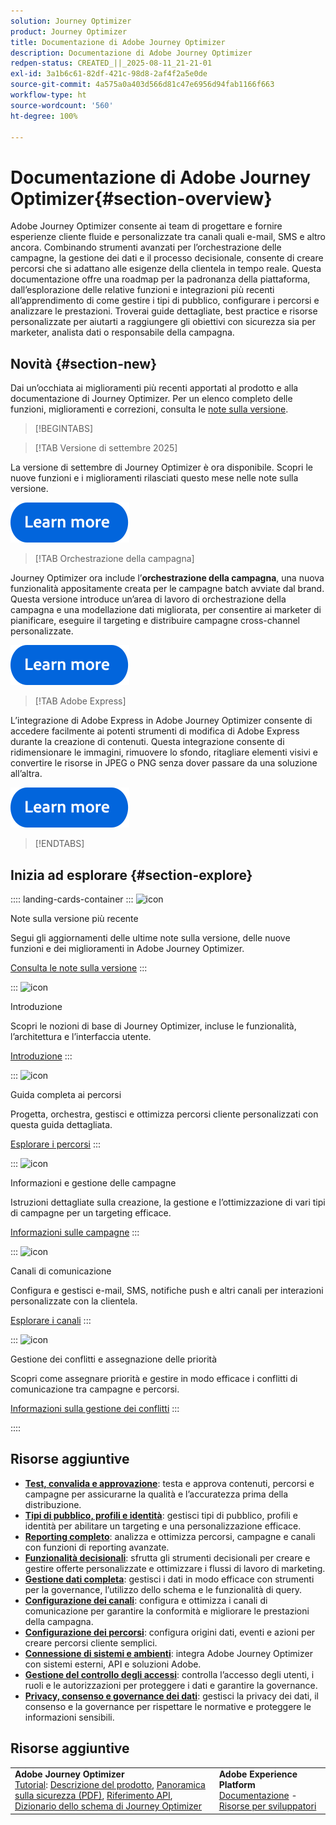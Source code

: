 ```yaml
---
solution: Journey Optimizer
product: Journey Optimizer
title: Documentazione di Adobe Journey Optimizer
description: Documentazione di Adobe Journey Optimizer
redpen-status: CREATED_||_2025-08-11_21-21-01
exl-id: 3a1b6c61-82df-421c-98d8-2af4f2a5e0de
source-git-commit: 4a575a0a403d566d81c47e6956d94fab1166f663
workflow-type: ht
source-wordcount: '560'
ht-degree: 100%

---
```


# Documentazione di Adobe Journey Optimizer{#section-overview}

Adobe Journey Optimizer consente ai team di progettare e fornire esperienze cliente fluide e personalizzate tra canali quali e-mail, SMS e altro ancora. Combinando strumenti avanzati per l’orchestrazione delle campagne, la gestione dei dati e il processo decisionale, consente di creare percorsi che si adattano alle esigenze della clientela in tempo reale. Questa documentazione offre una roadmap per la padronanza della piattaforma, dall’esplorazione delle relative funzioni e integrazioni più recenti all’apprendimento di come gestire i tipi di pubblico, configurare i percorsi e analizzare le prestazioni. Troverai guide dettagliate, best practice e risorse personalizzate per aiutarti a raggiungere gli obiettivi con sicurezza sia per marketer, analista dati o responsabile della campagna.

## Novità {#section-new}

Dai un’occhiata ai miglioramenti più recenti apportati al prodotto e alla documentazione di Journey Optimizer. Per un elenco completo delle funzioni, miglioramenti e correzioni, consulta le [note sulla versione](using/rn/release-notes.md).

>[!BEGINTABS]

>[!TAB Versione di settembre 2025]

La versione di settembre di Journey Optimizer è ora disponibile. Scopri le nuove funzioni e i miglioramenti rilasciati questo mese nelle note sulla versione.

[![Ulteriori informazioni](using/assets/do-not-localize/learn-more-button.svg)](using/rn/release-notes.md)


>[!TAB Orchestrazione della campagna]

Journey Optimizer ora include l’**orchestrazione della campagna**, una nuova funzionalità appositamente creata per le campagne batch avviate dal brand. Questa versione introduce un’area di lavoro di orchestrazione della campagna e una modellazione dati migliorata, per consentire ai marketer di pianificare, eseguire il targeting e distribuire campagne cross-channel personalizzate.

[![Ulteriori informazioni](using/assets/do-not-localize/learn-more-button.svg)](using/orchestrated/gs-orchestrated-campaigns.md)

>[!TAB Adobe Express]

L’integrazione di Adobe Express in Adobe Journey Optimizer consente di accedere facilmente ai potenti strumenti di modifica di Adobe Express durante la creazione di contenuti. Questa integrazione consente di ridimensionare le immagini, rimuovere lo sfondo, ritagliare elementi visivi e convertire le risorse in JPEG o PNG senza dover passare da una soluzione all’altra.

[![Ulteriori informazioni](using/assets/do-not-localize/learn-more-button.svg)](using/integrations/express.md)


>[!ENDTABS]


## Inizia ad esplorare {#section-explore}

:::: landing-cards-container
:::
![icon](https://cdn.experienceleague.adobe.com/icons/list-check.svg)

Note sulla versione più recente

Segui gli aggiornamenti delle ultime note sulla versione, delle nuove funzioni e dei miglioramenti in Adobe Journey Optimizer.

[Consulta le note sulla versione](using/rn/release-notes.md)
:::

:::
![icon](https://cdn.experienceleague.adobe.com/icons/circle-play.svg)

Introduzione

Scopri le nozioni di base di Journey Optimizer, incluse le funzionalità, l’architettura e l’interfaccia utente.

[Introduzione](./rp_landing_pages/get-started-landing-page.md)
:::

:::
![icon](https://cdn.experienceleague.adobe.com/icons/code-branch.svg)

Guida completa ai percorsi

Progetta, orchestra, gestisci e ottimizza percorsi cliente personalizzati con questa guida dettagliata.

[Esplorare i percorsi](./rp_landing_pages/orchestrate-journeys-landing-page.md)
:::

:::
![icon](https://cdn.experienceleague.adobe.com/icons/bullhorn.svg)

Informazioni e gestione delle campagne

Istruzioni dettagliate sulla creazione, la gestione e l’ottimizzazione di vari tipi di campagne per un targeting efficace.

[Informazioni sulle campagne](./rp_landing_pages/campaigns-landing-page.md)
:::

:::
![icon](https://cdn.experienceleague.adobe.com/icons/envelope.svg)

Canali di comunicazione

Configura e gestisci e-mail, SMS, notifiche push e altri canali per interazioni personalizzate con la clientela.

[Esplorare i canali](./using/channels/gs-channels.md)
:::

:::
![icon](https://cdn.experienceleague.adobe.com/icons/scale-balanced.svg)

Gestione dei conflitti e assegnazione delle priorità

Scopri come assegnare priorità e gestire in modo efficace i conflitti di comunicazione tra campagne e percorsi.

[Informazioni sulla gestione dei conflitti](./rp_landing_pages/conflict-prioritization-landing-page.md)
:::

::::


## Risorse aggiuntive

- **[Test, convalida e approvazione](./rp_landing_pages/test-landing-page.md)**: testa e approva contenuti, percorsi e campagne per assicurarne la qualità e l’accuratezza prima della distribuzione.
- **[Tipi di pubblico, profili e identità](./rp_landing_pages/audiences-profiles-identities-landing-page.md)**: gestisci tipi di pubblico, profili e identità per abilitare un targeting e una personalizzazione efficace.
- **[Reporting completo](./rp_landing_pages/reporting-landing-page.md)**: analizza e ottimizza percorsi, campagne e canali con funzioni di reporting avanzate.
- **[Funzionalità decisionali](./rp_landing_pages/decisioning-landing-page.md)**: sfrutta gli strumenti decisionali per creare e gestire offerte personalizzate e ottimizzare i flussi di lavoro di marketing.
- **[Gestione dati completa](./rp_landing_pages/data-management-landing-page.md)**: gestisci i dati in modo efficace con strumenti per la governance, l’utilizzo dello schema e le funzionalità di query.
- **[Configurazione dei canali](./rp_landing_pages/configuration-landing-page.md)**: configura e ottimizza i canali di comunicazione per garantire la conformità e migliorare le prestazioni della campagna.
- **[Configurazione dei percorsi](./rp_landing_pages/configure-journeys-landing-page.md)**: configura origini dati, eventi e azioni per creare percorsi cliente semplici.
- **[Connessione di sistemi e ambienti](./rp_landing_pages/connect-systems-landing-page.md)**: integra Adobe Journey Optimizer con sistemi esterni, API e soluzioni Adobe.
- **[Gestione del controllo degli accessi](./rp_landing_pages/access-control-landing-page.md)**: controlla l’accesso degli utenti, i ruoli e le autorizzazioni per proteggere i dati e garantire la governance.
- **[Privacy, consenso e governance dei dati](./rp_landing_pages/privacy-landing-page.md)**: gestisci la privacy dei dati, il consenso e la governance per rispettare le normative e proteggere le informazioni sensibili.

## Risorse aggiuntive

<table style="table-layout:fixed"><tr style="border: 0;">
<td><strong>Adobe Journey Optimizer</strong><br/>
<a href="https://experienceleague.adobe.com/docs/journey-optimizer-learn/tutorials/overview.html?lang=it" target="_blank">Tutorial</a>: <a href="https://helpx.adobe.com/it/legal/product-descriptions/adobe-journey-optimizer.html" target="_blank">Descrizione del prodotto</a>, <a href="https://www.adobe.com/content/dam/cc/en/security/pdfs/AJO_SecurityOverview.pdf" target="_blank">Panoramica sulla sicurezza (PDF)</a>, <a href="https://developer.adobe.com/journey-optimizer-apis/" target="_blank">Riferimento API</a>, <a href="https://experienceleague.adobe.com/tools/ajo-schemas/schema-dictionary.html?lang=it" target="_blank">Dizionario dello schema di Journey Optimizer</a>

</td>
<td><strong>Adobe Experience Platform</strong><br/>
<a href="https://experienceleague.adobe.com/docs/experience-platform/landing/home.html?lang=it" target="_blank">Documentazione</a> - <a href="https://www.adobe.com/it/experience-platform/documentation-and-developer-resources.html" target="_blank">Risorse per sviluppatori</a>
</td>
</tr></table>

<!--table style="table-layout:auto"><tr style="border: 0;"><td><img src="using/assets/do-not-localize/newsletter.png"></td><td>
<b>Stay informed and elevate your Adobe Journey Optimizer experience!</b><br/>Sign up for our quarterly newsletter. Gain exclusive access to the latest product updates, captivating stories, real-world use cases, valuable tips, and more – all delivered directly to your inbox every quarter. <a href="https://www.adobe.com/subscription/Adobe_Journey_Optimizer_NL.html">Sign up today!</a></td></tr></table-->
